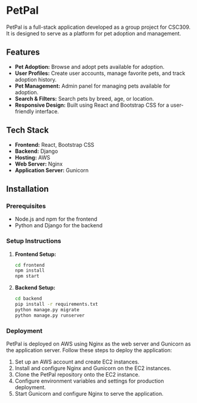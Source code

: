 # PetPal

PetPal is a full-stack application developed as a group project for CSC309. It is designed to serve as a platform for pet adoption and management.

## Features

- **Pet Adoption:** Browse and adopt pets available for adoption.
- **User Profiles:** Create user accounts, manage favorite pets, and track adoption history.
- **Pet Management:** Admin panel for managing pets available for adoption.
- **Search & Filters:** Search pets by breed, age, or location.
- **Responsive Design:** Built using React and Bootstrap CSS for a user-friendly interface.

## Tech Stack

- **Frontend:** React, Bootstrap CSS
- **Backend:** Django
- **Hosting:** AWS
- **Web Server:** Nginx
- **Application Server:** Gunicorn

## Installation

### Prerequisites

- Node.js and npm for the frontend
- Python and Django for the backend

### Setup Instructions

1. **Frontend Setup:**

   ```bash
   cd frontend
   npm install
   npm start
   ```
2. **Backend Setup:**

   ```bash
   cd backend
   pip install -r requirements.txt
   python manage.py migrate
   python manage.py runserver
   ```

### Deployment
PetPal is deployed on AWS using Nginx as the web server and Gunicorn as the application server. Follow these steps to deploy the application:

1. Set up an AWS account and create EC2 instances.
2. Install and configure Nginx and Gunicorn on the EC2 instances.
3. Clone the PetPal repository onto the EC2 instance.
4. Configure environment variables and settings for production deployment.
5. Start Gunicorn and configure Nginx to serve the application.
